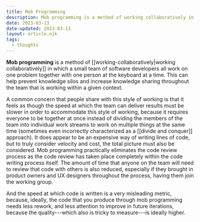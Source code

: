 ```yaml
---
title: Mob Programming
description: Mob programming is a method of working collaboratively in which a small team of software developers all work on one problem together with one person at the keyboard at a time.
date: 2023-03-13
date-updated: 2023-03-13
layout: article.njk
tags:
  - thoughts
---
```

**Mob programming** is a method of [[working-collaboratively|working collaboratively]] in which a small team of software developers all work on one problem together with one person at the keyboard at a time. This can help prevent knowledge silos and increase knowledge sharing throughout the team that is working within a given context.

A common concern that people share with this style of working is that it feels as though the speed at which the team can deliver results must be slower in order to accommodate this style of working, because it requires everyone to be together at once instead of dividing the members of the team into individual work streams to work on multiple things at the same time (sometimes even incorrectly characterized as a [[divide and conquer]] approach). It does appear to be an expensive way of writing lines of code, but to truly consider velocity and cost, the total picture must also be considered. Mob programming practically eliminates the code review process as the code review has taken place completely within the code writing process itself. The amount of time that anyone on the team will need to review that code with others is also reduced, especially if they brought in product owners and UX designers throughout the process, having them join the working group.

And the speed at which code is written is a very misleading metric, because, ideally, the code that you produce through mob programming needs less rework, and less attention to improve in future iterations, because the quality---which also is tricky to measure---is ideally higher.